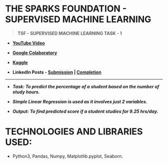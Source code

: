 # THE SPARKS FOUNDATION - SUPERVISED MACHINE LEARNING

 >**TSF - SUPERVISED MACHINE LEARNING TASK - 1**
 
 - **[YouTube Video](https://www.youtube.com/watch?v=qsO9GyGNWf0)**
 
 - **[Google Colaboratory](https://github.com/Amey-Thakur/TSF-SUPERVISED-MACHINE-LEARNING/blob/main/TSF_INTERNSHIP_TASK_1_SUPERVISED_LEARNING.ipynb)**
 
 - **[Kaggle](https://www.kaggle.com/ameythakur20/tsf-internship-task-1-supervised-learning)**
 
 - **LinkedIn Posts - [Submission](https://www.linkedin.com/posts/amey-thakur_connections-task1-thesparkfoundation-activity-6816761779583111168-jROt) | [Completion](https://www.linkedin.com/posts/amey-thakur_connections-gripjuly21-gripjuly2021-activity-6823906924413771776-9XIe)**

---

 - **_Task: To predict the percentage of a student based on the number of study hours._**

 - **_Simple Linear Regression is used as it involves just 2 variables._**

 - **_Output: To find predicted score if a student studies for 9.25 hrs/day._**

# TECHNOLOGIES AND LIBRARIES USED:
 
 - Python3, Pandas, Numpy, Matplotlib.pyplot, Seaborn.
